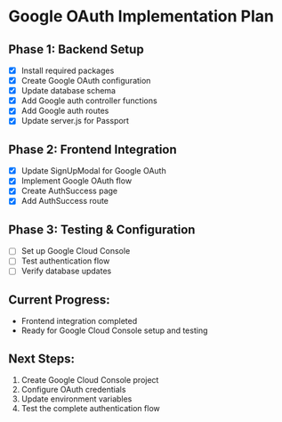 # Google OAuth Implementation Plan

## Phase 1: Backend Setup
- [x] Install required packages
- [x] Create Google OAuth configuration
- [x] Update database schema
- [x] Add Google auth controller functions
- [x] Add Google auth routes
- [x] Update server.js for Passport

## Phase 2: Frontend Integration
- [x] Update SignUpModal for Google OAuth
- [x] Implement Google OAuth flow
- [x] Create AuthSuccess page
- [x] Add AuthSuccess route

## Phase 3: Testing & Configuration
- [ ] Set up Google Cloud Console
- [ ] Test authentication flow
- [ ] Verify database updates

## Current Progress:
- Frontend integration completed
- Ready for Google Cloud Console setup and testing

## Next Steps:
1. Create Google Cloud Console project
2. Configure OAuth credentials
3. Update environment variables
4. Test the complete authentication flow
